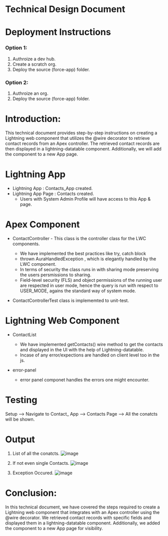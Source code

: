 # Technical Design Document 

# Deployment Instructions

### Option 1:
1. Authroize a dev hub.
2. Create a scratch org.
3. Deploy the source (force-app) folder.
 
### Option 2:
1. Authroize an org.
2. Deploy the source (force-app) folder.

# Introduction:
This technical document provides step-by-step instructions on creating a Lightning web component that utilizes the @wire decorator to retrieve contact records from an Apex controller. The retrieved contact records are then displayed in a lightning-datatable component. Additionally, we will add the component to a new App page.

# Lightning App

 - Lightning App : Contacts_App created.
 - Lightning App Page : Contacts created.
    - Users with System Admin Profile will have access to this App & page. 

# Apex Component

- ContactController - This class is  the controller class for the LWC components. 
    - We have implemented the best practices like try, catch block 
    - thrown AuraHandledException , which is elegantly handled by the LWC component. 
    - In terms of security the class runs in with sharing mode preserving the users persmissions to sharing. 
    - Field-level security (FLS) and object permissions of the running user are respected in user mode, hence the query is run with respect to USER_MODE, agains the standard way of system mode.

- ContactControllerTest class is implememted to unit-test.

# Lightning Web Component 

- ContactList 
    - We have implemented getContacts()  wire method to get the contacts and displayed in the UI with the help of Lightning-datatable. 
    - Incase of any error/expections are handled on client level too in the js. 

- error-panel 
    - error panel componet handles the errors one might encounter.

# Testing  

Setup --> Navigate to Contact_ App --> Contacts Page --> All the conatcts will be shown. 

# Output 
1. List of all the conatcts.
![image](https://github.com/manalijadhav97/careship/assets/32008754/94e9fa03-e583-4acb-9b22-7751040d9064)

2. If not even single Contacts.
 ![image](https://github.com/manalijadhav97/careship/assets/32008754/3b8b9f4e-baaa-4195-9d9f-d04270d1a552)


3. Exception Occured.
![image](https://github.com/manalijadhav97/careship/assets/32008754/d5bdde4f-971a-465a-9fb0-be991d74d1d9)

# Conclusion:
In this technical document, we have covered the steps required to create a Lightning web component that integrates with an Apex controller using the @wire decorator. We retrieved contact records with specific fields and displayed them in a lightning-datatable component. Additionally, we added the component to a new App page for visibility.


